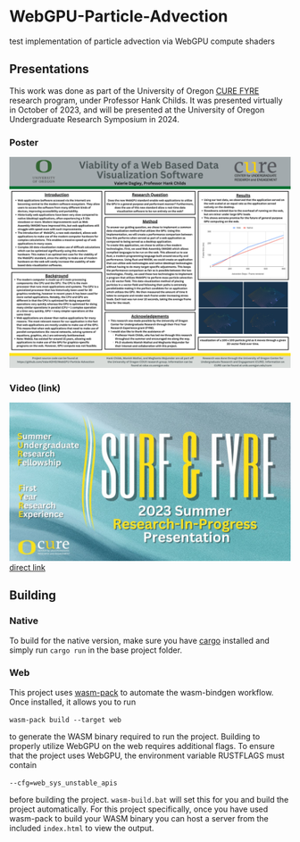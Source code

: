 # WebGPU-Particle-Advection
test implementation of particle advection via WebGPU compute shaders

## Presentations

This work was done as part of the University of Oregon [CURE FYRE](https://urds.uoregon.edu/cure-awards/fyre) research program, under Professor Hank Childs. It was presented virtually in October of 2023, and will be presented at the University of Oregon Undergraduate Research Symposium in 2024.

### Poster

![Research summary poster. PDF is available in repo, in /reports folder.](https://github.com/ValerADHD/WebGPU-Particle-Advection/blob/master/report/CURE%20Research-Summary-Poster.png?raw=true)

### Video (link)

[![Thumbnail for SURF presentation video](https://github.com/ValerADHD/WebGPU-Particle-Advection/blob/master/report/surf-presentation-video-thumbnail.jpg?raw=true)](https://www.youtube.com/watch?v=RdwhTKtMZgg)
[direct link](https://www.youtube.com/watch?v=RdwhTKtMZgg)


## Building

### Native
To build for the native version, make sure you have [cargo](https://www.rust-lang.org/tools/install) installed and simply run `cargo run` in the base project folder.

### Web
This project uses [wasm-pack](https://github.com/rustwasm/wasm-pack) to automate the wasm-bindgen workflow. Once installed, it allows you to run 

`wasm-pack build --target web`

to generate the WASM binary required to run the project.
Building to properly utilize WebGPU on the web requires additional flags. To ensure that the project uses WebGPU, the environment variable RUSTFLAGS must contain

`--cfg=web_sys_unstable_apis`

before building the project. 
`wasm-build.bat` will set this for you and build the project automatically. For this project specifically, once you have used wasm-pack to build your WASM binary you can host a server from the included `index.html` to view the output.
